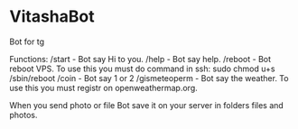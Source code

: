 # VitashaBot
Bot for tg

Functions:
/start - Bot say Hi to you.
/help - Bot say help.
/reboot - Bot reboot VPS. To use this you must do command in ssh: sudo chmod u+s /sbin/reboot
/coin - Bot say 1 or 2
/gismeteoperm - Bot say the weather. To use this you must registr on openweathermap.org.

When you send photo or file Bot save it on your server in folders files and photos.